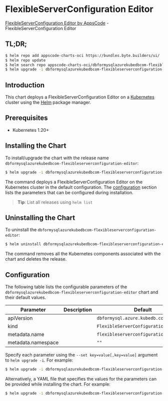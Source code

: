 # FlexibleServerConfiguration Editor

[FlexibleServerConfiguration Editor by AppsCode](https://appscode.com) - FlexibleServerConfiguration Editor

## TL;DR;

```bash
$ helm repo add appscode-charts-oci https://bundles.byte.builders/ui/
$ helm repo update
$ helm search repo appscode-charts-oci/dbformysqlazurekubedbcom-flexibleserverconfiguration-editor --version=v0.12.0
$ helm upgrade -i dbformysqlazurekubedbcom-flexibleserverconfiguration-editor appscode-charts-oci/dbformysqlazurekubedbcom-flexibleserverconfiguration-editor -n default --create-namespace --version=v0.12.0
```

## Introduction

This chart deploys a FlexibleServerConfiguration Editor on a [Kubernetes](http://kubernetes.io) cluster using the [Helm](https://helm.sh) package manager.

## Prerequisites

- Kubernetes 1.20+

## Installing the Chart

To install/upgrade the chart with the release name `dbformysqlazurekubedbcom-flexibleserverconfiguration-editor`:

```bash
$ helm upgrade -i dbformysqlazurekubedbcom-flexibleserverconfiguration-editor appscode-charts-oci/dbformysqlazurekubedbcom-flexibleserverconfiguration-editor -n default --create-namespace --version=v0.12.0
```

The command deploys a FlexibleServerConfiguration Editor on the Kubernetes cluster in the default configuration. The [configuration](#configuration) section lists the parameters that can be configured during installation.

> **Tip**: List all releases using `helm list`

## Uninstalling the Chart

To uninstall the `dbformysqlazurekubedbcom-flexibleserverconfiguration-editor`:

```bash
$ helm uninstall dbformysqlazurekubedbcom-flexibleserverconfiguration-editor -n default
```

The command removes all the Kubernetes components associated with the chart and deletes the release.

## Configuration

The following table lists the configurable parameters of the `dbformysqlazurekubedbcom-flexibleserverconfiguration-editor` chart and their default values.

|     Parameter      | Description |                      Default                      |
|--------------------|-------------|---------------------------------------------------|
| apiVersion         |             | <code>dbformysql.azure.kubedb.com/v1alpha1</code> |
| kind               |             | <code>FlexibleServerConfiguration</code>          |
| metadata.name      |             | <code>flexibleserverconfiguration</code>          |
| metadata.namespace |             | <code>""</code>                                   |


Specify each parameter using the `--set key=value[,key=value]` argument to `helm upgrade -i`. For example:

```bash
$ helm upgrade -i dbformysqlazurekubedbcom-flexibleserverconfiguration-editor appscode-charts-oci/dbformysqlazurekubedbcom-flexibleserverconfiguration-editor -n default --create-namespace --version=v0.12.0 --set apiVersion=dbformysql.azure.kubedb.com/v1alpha1
```

Alternatively, a YAML file that specifies the values for the parameters can be provided while
installing the chart. For example:

```bash
$ helm upgrade -i dbformysqlazurekubedbcom-flexibleserverconfiguration-editor appscode-charts-oci/dbformysqlazurekubedbcom-flexibleserverconfiguration-editor -n default --create-namespace --version=v0.12.0 --values values.yaml
```

